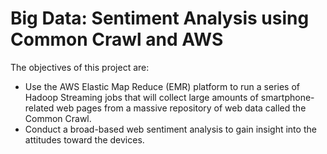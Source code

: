 # Big Data: Sentiment Analysis using Common Crawl and AWS

The objectives of this project are:

-  Use the AWS Elastic Map Reduce (EMR) platform to run a series of Hadoop Streaming jobs that will collect 
large amounts of smartphone-related web pages from a massive repository of web data called the Common Crawl. 
- Conduct a broad-based web sentiment analysis to gain insight into the attitudes toward the devices. 